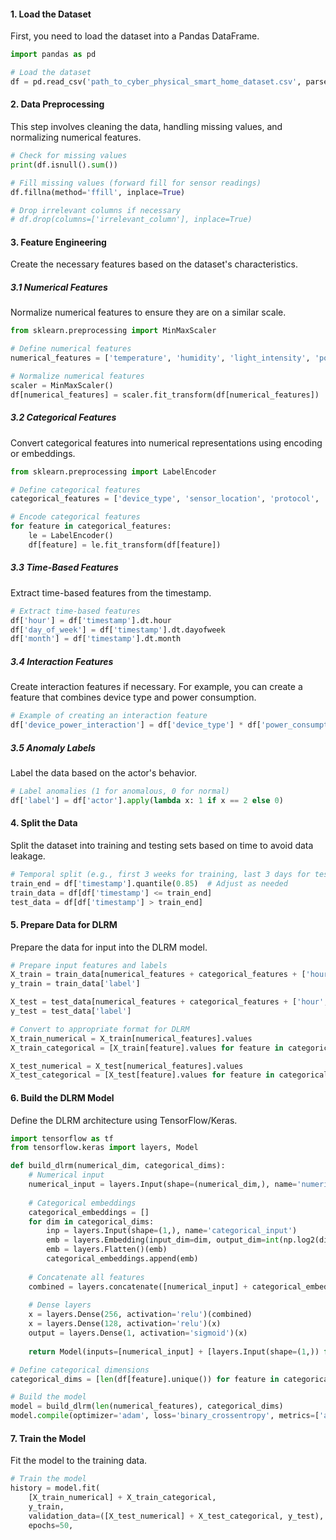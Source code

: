 

#### 1. **Load the Dataset**
First, you need to load the dataset into a Pandas DataFrame.

```python
import pandas as pd

# Load the dataset
df = pd.read_csv('path_to_cyber_physical_smart_home_dataset.csv', parse_dates=['timestamp'])
```

#### 2. **Data Preprocessing**
This step involves cleaning the data, handling missing values, and normalizing numerical features.

```python
# Check for missing values
print(df.isnull().sum())

# Fill missing values (forward fill for sensor readings)
df.fillna(method='ffill', inplace=True)

# Drop irrelevant columns if necessary
# df.drop(columns=['irrelevant_column'], inplace=True)
```

#### 3. **Feature Engineering**
Create the necessary features based on the dataset's characteristics.

##### 3.1 **Numerical Features**
Normalize numerical features to ensure they are on a similar scale.

```python
from sklearn.preprocessing import MinMaxScaler

# Define numerical features
numerical_features = ['temperature', 'humidity', 'light_intensity', 'power_consumption', 'response_time']

# Normalize numerical features
scaler = MinMaxScaler()
df[numerical_features] = scaler.fit_transform(df[numerical_features])
```

##### 3.2 **Categorical Features**
Convert categorical features into numerical representations using encoding or embeddings.

```python
from sklearn.preprocessing import LabelEncoder

# Define categorical features
categorical_features = ['device_type', 'sensor_location', 'protocol', 'src_ip']

# Encode categorical features
for feature in categorical_features:
    le = LabelEncoder()
    df[feature] = le.fit_transform(df[feature])
```

##### 3.3 **Time-Based Features**
Extract time-based features from the timestamp.

```python
# Extract time-based features
df['hour'] = df['timestamp'].dt.hour
df['day_of_week'] = df['timestamp'].dt.dayofweek
df['month'] = df['timestamp'].dt.month
```

##### 3.4 **Interaction Features**
Create interaction features if necessary. For example, you can create a feature that combines device type and power consumption.

```python
# Example of creating an interaction feature
df['device_power_interaction'] = df['device_type'] * df['power_consumption']
```

##### 3.5 **Anomaly Labels**
Label the data based on the actor's behavior.

```python
# Label anomalies (1 for anomalous, 0 for normal)
df['label'] = df['actor'].apply(lambda x: 1 if x == 2 else 0)
```

#### 4. **Split the Data**
Split the dataset into training and testing sets based on time to avoid data leakage.

```python
# Temporal split (e.g., first 3 weeks for training, last 3 days for testing)
train_end = df['timestamp'].quantile(0.85)  # Adjust as needed
train_data = df[df['timestamp'] <= train_end]
test_data = df[df['timestamp'] > train_end]
```

#### 5. **Prepare Data for DLRM**
Prepare the data for input into the DLRM model.

```python
# Prepare input features and labels
X_train = train_data[numerical_features + categorical_features + ['hour', 'day_of_week', 'month']]
y_train = train_data['label']

X_test = test_data[numerical_features + categorical_features + ['hour', 'day_of_week', 'month']]
y_test = test_data['label']

# Convert to appropriate format for DLRM
X_train_numerical = X_train[numerical_features].values
X_train_categorical = [X_train[feature].values for feature in categorical_features]

X_test_numerical = X_test[numerical_features].values
X_test_categorical = [X_test[feature].values for feature in categorical_features]
```

#### 6. **Build the DLRM Model**
Define the DLRM architecture using TensorFlow/Keras.

```python
import tensorflow as tf
from tensorflow.keras import layers, Model

def build_dlrm(numerical_dim, categorical_dims):
    # Numerical input
    numerical_input = layers.Input(shape=(numerical_dim,), name='numerical_input')
    
    # Categorical embeddings
    categorical_embeddings = []
    for dim in categorical_dims:
        inp = layers.Input(shape=(1,), name='categorical_input')
        emb = layers.Embedding(input_dim=dim, output_dim=int(np.log2(dim)) + 1)(inp)
        emb = layers.Flatten()(emb)
        categorical_embeddings.append(emb)
    
    # Concatenate all features
    combined = layers.concatenate([numerical_input] + categorical_embeddings)
    
    # Dense layers
    x = layers.Dense(256, activation='relu')(combined)
    x = layers.Dense(128, activation='relu')(x)
    output = layers.Dense(1, activation='sigmoid')(x)
    
    return Model(inputs=[numerical_input] + [layers.Input(shape=(1,)) for _ in categorical_dims], outputs=output)

# Define categorical dimensions
categorical_dims = [len(df[feature].unique()) for feature in categorical_features]

# Build the model
model = build_dlrm(len(numerical_features), categorical_dims)
model.compile(optimizer='adam', loss='binary_crossentropy', metrics=['accuracy'])
```

#### 7. **Train the Model**
Fit the model to the training data.

```python
# Train the model
history = model.fit(
    [X_train_numerical] + X_train_categorical,
    y_train,
    validation_data=([X_test_numerical] + X_test_categorical, y_test),
    epochs=50,
   
